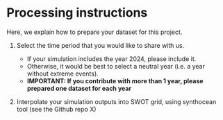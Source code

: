 
# Processing instructions

Here, we explain how to prepare your dataset for this project.

1. Select the time period that you would like to share with us.

    - If your simulation includes the year 2024, please include it.
    -  Otherwise, it would be best to select a neutral year (i.e. a year without extreme events).
    - **IMPORTANT: If you contribute with more than 1 year, please prepared one dataset for each year**
    

2. Interpolate your simulation outputs into SWOT grid, using synthocean tool (see the Github repo X)
